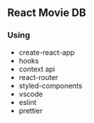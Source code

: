 ## React Movie DB

### Using

- create-react-app
- hooks
- context api
- react-router
- styled-components
- vscode
- eslint
- prettier
